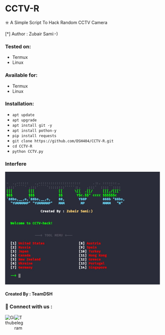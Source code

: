 # CCTV-R

☣️ A Simple Script To Hack Random CCTV Camera

[*] Author : Zubair Sami:-)

### Tested on:
+ Termux
+ Linux

### Available for:
+ Termux
+ Linux

### Installation:

+ ```apt update```
+ ```apt upgrade```
+ ```apt install git -y```
+ ```apt install pothon-y```
+ ```pip install requests```
+ ```git clone https://github.com/DSH404/CCTV-R.git```
+ ```cd CCTV-R```
+ ```python CCTV.py```

### Interfere
![photo](https://raw.githubusercontent.com/DSH404/File_Box/main/CCTV-R.png)

#### Created By : TeamDSH

<h3><b>🤖 Connect with us :</b></h3>
<a href="https://github.com/DSH404/"><img align="left" title="Github" alt="Github" width="30px" src="https://raw.githubusercontent.com/TeamTSZ/File_Box/main/Github.png" /></a>
<a href="https://t.me/DSH_C"><img align="left" title="Telegram" alt="Telegram" width="30px" src="https://raw.githubusercontent.com/TeamTSZ/File_Box/main/Telegram.png" /></a>
<a href="https://facebook.com/groups/763643838521570/"><img align="left" title="Facebook" alt="Facebook" width="30px" src="https://raw.githubusercontent.com/TeamTSZ/File_Box
